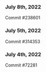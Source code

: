 ### July 8th, 2022

Commit #238601

### July 5th, 2022

Commit #314353


### July 4th, 2022

Commit #72281
